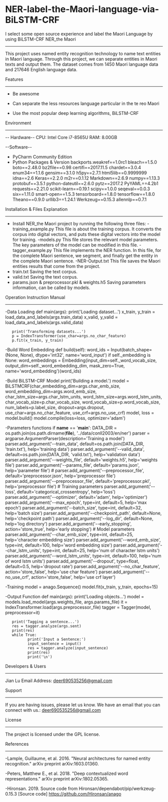 # NER-label-the-Maori-language-via-BiLSTM-CRF
I select some open source experience and label the Maori Language by using BiLSTM-CRF
NER_the Maori
***************
This project uses named entity recognition technology to name text entities in Maori language. 
Through this project, we can separate entities in Maori texts and output them.
The dataset comes from 1450 Maori language data and 217646 English language data.

Features
***************
 - Be awesome

 - Can separate the less resources language particular in the te reo Maori

 - Use the most popular deep learning algorithms, BiLSTM-CRF


Environment
***************
-- Hardware--
CPU: Intel Core i7-8565U
RAM: 8.00GB

--Software--
 - PyCharm Community Edition
 - Python Packages & Version
   backports.weakref==1.0rc1 
   bleach==1.5.0 
   boto==2.48.0 
   bz2file==0.98 
   certifi==2017.11.5 
   chardet==3.0.4 
   enum34==1.1.6 
   gensim==3.1.0 
   h5py==2.7.1 
   html5lib==0.9999999 
   idna==2.6 
   Keras==2.2.0 
   m2r==0.1.12 
   Markdown==2.6.9 
   numpy==1.13.3 
   protobuf==3.5.1 
   python-dateutil==2.6.0 
   pytz==2017.2 
   PyYAML==4.2b1 
   requests==2.21.0 
   scikit-learn==0.19.1 
   scipy==1.0.0 
   seqeval==0.0.3 
   six==1.11.0 
   smart-open==1.5.3 
   tensorboard==1.8.0 
   tensorflow==1.8.0 
   Theano==0.9.0 
   urllib3==1.24.1 
   Werkzeug==0.15.3 
   allennlp==0.7.1 


Installation & Files Explanation
***************
 - Install NER_the Maori project by running the following three files:
     -training_example.py
       This file is about the training corpus. It converts the corpus into digital vectors, and puts these digital vectors into the model for training.
     -models.py
       This file stores the relevant model parameters. The key parameters of the model can be modified in this file.
     -tagger_example.py
       This file implements the NER function. In this file, for the complete Maori sentence, we segment, and finally get the entity in the complete Maori sentence.
     -NER-Output.txt
       This file saves the Maori entities results that come from the project. 
 - train.txt
    Saving the text corpus.
 - valid.txt 
    Saving the text corpus.
 - params.json & preprocessor.pkl & weights.h5
    Saving parameters information, can be called by models.

Operation Instruction Manual
***************
-Data Loading
  def main(args):
        print('Loading dataset...')
        x_train, y_train = load_data_and_labels(args.train_data)
        x_valid, y_valid = load_data_and_labels(args.valid_data)

       print('Transforming datasets...')
       p = IndexTransformer(use_char=args.no_char_feature)
       p.fit(x_train, y_train)

-Build Word Embedding
  def build(self):
        word_ids = Input(batch_shape=(None, None), dtype='int32', name='word_input')
        if self._embedding is None:
              word_embeddings = Embedding(input_dim=self._word_vocab_size,
                                                                   output_dim=self._word_embedding_dim,
                                                                   mask_zero=True,
                                                                   name='word_embedding')(word_ids)

-Build BiLSTM-CRF Model
  print('Building a model.')
  model = BiLSTMCRF(char_embedding_dim=args.char_emb_size,
                                       word_embedding_dim=args.word_emb_size,
                                       char_lstm_size=args.char_lstm_units, 
                                       word_lstm_size=args.word_lstm_units,
                                       char_vocab_size=p.char_vocab_size,
                                       word_vocab_size=p.word_vocab_size,
                                       num_labels=p.label_size,
                                       dropout=args.dropout,
                                       use_char=args.no_char_feature,
                                       use_crf=args.no_use_crf)
  model, loss = model.build()
  model.compile(loss=loss, optimizer='adam')

-Parameters functions
  if __name__ == '__main__':
    DATA_DIR = os.path.join(os.path.dirname(__file__), '../data/conll2003/en/ner')
    parser = argparse.ArgumentParser(description='Training a model')
    parser.add_argument('--train_data', default=os.path.join(DATA_DIR, 'train.txt'), help='training data')
    parser.add_argument('--valid_data', default=os.path.join(DATA_DIR, 'valid.txt'), help='validation data')
    parser.add_argument('--weights_file', default='weights.h5', help='weights file')
    parser.add_argument('--params_file', default='params.json', help='parameter file')
    # parser.add_argument('--preprocessor_file', default='preprocessor.json', help='preprocessor file')
    parser.add_argument('--preprocessor_file', default='preprocessor.pkl', help='preprocessor file')
    # Training parameters
    parser.add_argument('--loss', default='categorical_crossentropy', help='loss')
    parser.add_argument('--optimizer', default='adam', help='optimizer')
    parser.add_argument('--max_epoch', type=int, default=5, help='max epoch')
    parser.add_argument('--batch_size', type=int, default=32, help='batch size')
    parser.add_argument('--checkpoint_path', default=None, help='checkpoint path')
    parser.add_argument('--log_dir', default=None, help='log directory')
    parser.add_argument('--early_stopping', action='store_true', help='early stopping')
    # Model parameters
    parser.add_argument('--char_emb_size', type=int, default=25, help='character embedding size')
    parser.add_argument('--word_emb_size', type=int, default=100, help='word embedding size')
    parser.add_argument('--char_lstm_units', type=int, default=25, help='num of character lstm units')
    parser.add_argument('--word_lstm_units', type=int, default=100, help='num of word lstm units')
    parser.add_argument('--dropout', type=float, default=0.5, help='dropout rate')
    parser.add_argument('--no_char_feature', action='store_false', help='use char feature')
    parser.add_argument('--no_use_crf', action='store_false', help='use crf layer')

-Training
  model = anago.Sequence()
  model.fit(x_train, y_train, epochs=15)

-Output Function
  def main(args):
        print('Loading objects...')
        model = models.load_model(args.weights_file, args.params_file)
        it = IndexTransformer.load(args.preprocessor_file)
        tagger = Tagger(model, preprocessor=it)

       print('Tagging a sentence...')
       res = tagger.analyze(args.sent)
       print(res)
       while True:
              print('Input a Sentence:')
              input_sentence = input()
              res = tagger.analyze(input_sentence)
              print(res)
              print('\n')

Developers & Users
***************
Jian Lu
Email Address: deer690535256@gmail.com


Support
************
  If you are having issues, please let us know. 
  We have an email that you can connect with us.: deer690535256@gmail.com


License
************
  The project is licensed under the GPL license.


References
************
  -Lample, Guillaume, et al. 2016. "Neural architectures for named entity recognition." arXiv preprint arXiv:1603.01360.

  -Peters, Matthew E., et al. 2018. "Deep contextualized word representations." arXiv preprint arXiv:1802.05365.

  -Hironsan. 2019. Source code from Hironsan/dependabot/pip/werkzeug-0.15.3 [Source code] 
     https://github.com/Hironsan/anago

